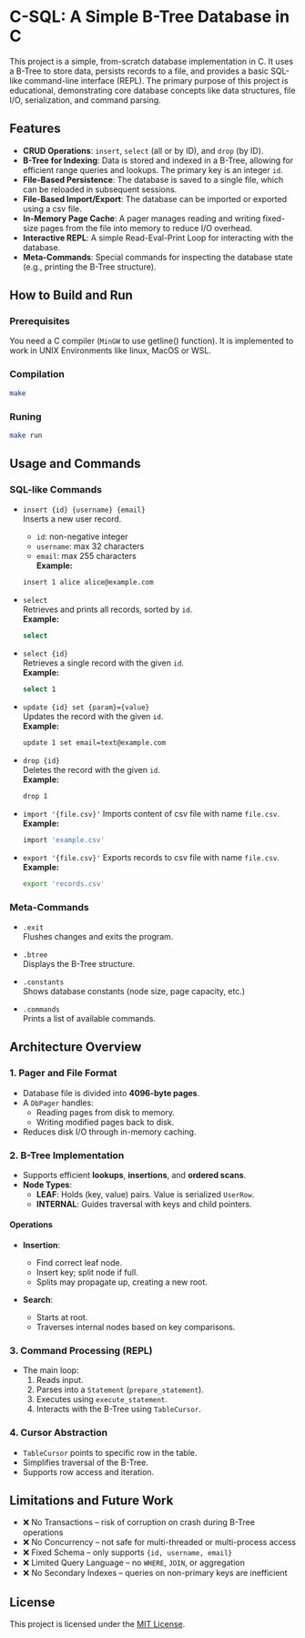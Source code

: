 # C-SQL: A Simple B-Tree Database in C

This project is a simple, from-scratch database implementation in C. It uses a B-Tree to store data, persists records to a file, and provides a basic SQL-like command-line interface (REPL). The primary purpose of this project is educational, demonstrating core database concepts like data structures, file I/O, serialization, and command parsing.

## Features

- **CRUD Operations**: `insert`, `select` (all or by ID), and `drop` (by ID). 
- **B-Tree for Indexing**: Data is stored and indexed in a B-Tree, allowing for efficient range queries and lookups. The primary key is an integer `id`.
- **File-Based Persistence**: The database is saved to a single file, which can be reloaded in subsequent sessions.
- **File-Based Import/Export**: The database can be imported or exported using a csv file.
- **In-Memory Page Cache**: A pager manages reading and writing fixed-size pages from the file into memory to reduce I/O overhead.
- **Interactive REPL**: A simple Read-Eval-Print Loop for interacting with the database.
- **Meta-Commands**: Special commands for inspecting the database state (e.g., printing the B-Tree structure).

## How to Build and Run

### Prerequisites

You need a C compiler (`MinGW` to use getline() function). It is implemented to work in UNIX Environments like linux, MacOS or WSL.

### Compilation

```bash
make
```

### Runing

```bash
make run
```

## Usage and Commands

### SQL-like Commands

- `insert {id} {username} {email}`  
  Inserts a new user record.  
  - `id`: non-negative integer  
  - `username`: max 32 characters  
  - `email`: max 255 characters  
  **Example:**  
  ```bash
  insert 1 alice alice@example.com
  ```

- `select`  
  Retrieves and prints all records, sorted by `id`.  
  **Example:**  
  ```bash
  select
  ```

- `select {id}`  
  Retrieves a single record with the given `id`.  
  **Example:**  
  ```bash
  select 1
  ```

- `update {id} set {param}={value}`  
  Updates the record with the given `id`.  
  **Example:**  
  ```bash
  update 1 set email=text@example.com
  ```

- `drop {id}`  
  Deletes the record with the given `id`.  
  **Example:**  
  ```bash
  drop 1
  ```

- `import '{file.csv}'`
  Imports content of csv file with name `file.csv`.
  **Example:**
  ```bash
  import 'example.csv'
  ```

- `export '{file.csv}'`
  Exports records to csv file with name `file.csv`.
  **Example:**
  ```bash
  export 'records.csv'
  ```

### Meta-Commands

- `.exit`  
  Flushes changes and exits the program.

- `.btree`  
  Displays the B-Tree structure.

- `.constants`  
  Shows database constants (node size, page capacity, etc.)

- `.commands`  
  Prints a list of available commands.

## Architecture Overview

### 1. Pager and File Format

- Database file is divided into **4096-byte pages**.
- A `DbPager` handles:
  - Reading pages from disk to memory.
  - Writing modified pages back to disk.
- Reduces disk I/O through in-memory caching.

### 2. B-Tree Implementation

- Supports efficient **lookups**, **insertions**, and **ordered scans**.
- **Node Types**:
  - **LEAF**: Holds (key, value) pairs. Value is serialized `UserRow`.
  - **INTERNAL**: Guides traversal with keys and child pointers.

#### Operations

- **Insertion**:  
  - Find correct leaf node.
  - Insert key; split node if full.
  - Splits may propagate up, creating a new root.

- **Search**:  
  - Starts at root.
  - Traverses internal nodes based on key comparisons.

### 3. Command Processing (REPL)

- The main loop:
  1. Reads input.
  2. Parses into a `Statement` (`prepare_statement`).
  3. Executes using `execute_statement`.
  4. Interacts with the B-Tree using `TableCursor`.

### 4. Cursor Abstraction

- `TableCursor` points to specific row in the table.
- Simplifies traversal of the B-Tree.
- Supports row access and iteration.

## Limitations and Future Work

- ❌ No Transactions – risk of corruption on crash during B-Tree operations  
- ❌ No Concurrency – not safe for multi-threaded or multi-process access  
- ❌ Fixed Schema – only supports `{id, username, email}`  
- ❌ Limited Query Language – no `WHERE`, `JOIN`, or aggregation  
- ❌ No Secondary Indexes – queries on non-primary keys are inefficient

## License

This project is licensed under the [MIT License](https://opensource.org/licenses/MIT).
